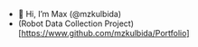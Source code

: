 - 👋 Hi, I’m Max (@mzkulbida)
- (Robot Data Collection Project)[https://www.github.com/mzkulbida/Portfolio] 

<!---
mzkulbida/mzkulbida is a ✨ special ✨ repository because its `README.md` (this file) appears on your GitHub profile.
You can click the Preview link to take a look at your changes.
--->
